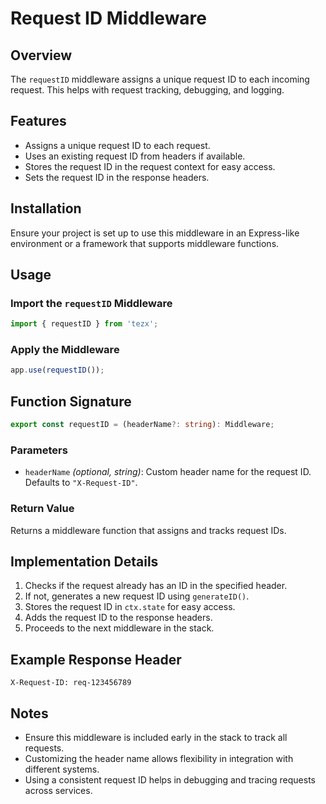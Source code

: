# Request ID Middleware

## Overview

The `requestID` middleware assigns a unique request ID to each incoming request. This helps with request tracking, debugging, and logging.

## Features

- Assigns a unique request ID to each request.
- Uses an existing request ID from headers if available.
- Stores the request ID in the request context for easy access.
- Sets the request ID in the response headers.

## Installation

Ensure your project is set up to use this middleware in an Express-like environment or a framework that supports middleware functions.

## Usage

### Import the `requestID` Middleware

```ts
import { requestID } from 'tezx';
```

### Apply the Middleware

```ts
app.use(requestID());
```

## Function Signature

```ts
export const requestID = (headerName?: string): Middleware;
```

### Parameters

- `headerName` *(optional, string)*: Custom header name for the request ID. Defaults to `"X-Request-ID"`.

### Return Value

Returns a middleware function that assigns and tracks request IDs.

## Implementation Details

1. Checks if the request already has an ID in the specified header.
2. If not, generates a new request ID using `generateID()`.
3. Stores the request ID in `ctx.state` for easy access.
4. Adds the request ID to the response headers.
5. Proceeds to the next middleware in the stack.

## Example Response Header

```
X-Request-ID: req-123456789
```

## Notes

- Ensure this middleware is included early in the stack to track all requests.
- Customizing the header name allows flexibility in integration with different systems.
- Using a consistent request ID helps in debugging and tracing requests across services.
